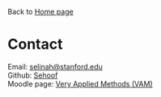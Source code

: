Back to [Home page](/README.md)

# Contact

Email: [selinah@stanford.edu](mailto:selinah@stanford.edu)<br/>
Github: [Sehoof](https://github.com/sehoof)<br/>
Moodle page: [Very Applied Methods (VAM)](https://moodle.lse.ac.uk/course/view.php?id=5881)



